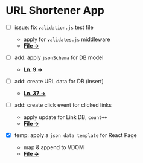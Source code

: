 # URL Shortener App

* [ ] issue: fix `validation.js` test file
    - apply for `validates.js` middleware
    - [**File →**](/test/validation.js)

* [ ] add: apply `jsonSchema` for DB model
    - [**Ln. 9 →**](/models/Link.js)

* [ ] add: create URL data for DB (insert)
    - [**Ln. 37 →**](/controllers/url-controller.js)

* [ ] add: create click event for clicked links
    - apply update for Link DB, `count++`
    - [**File →**](/client/src/App.js)

* [x] temp: apply a `json data template` for React Page
    - map & append to VDOM
    - [**File →**](/client/src/assets/data-temp.json)